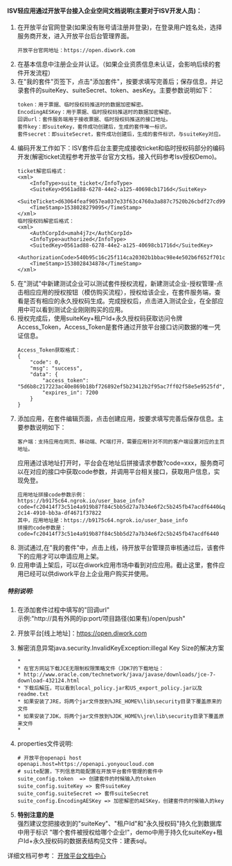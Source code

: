 #### ISV轻应用通过开放平台接入企业空间文档说明(主要对于ISV开发人员)：
1. 在开放平台官网登录(如果没有账号请注册并登录)，在登录用户姓名处，选择服务商开发，进入开放平台后台管理界面。
    ```
    开放平台官网地址：https://open.diwork.com
    ```
2. 在基本信息中注册企业并认证。（如果企业资质信息未认证，会影响后续的套件开发流程）
3. 在"我的套件"页签下，点击"添加套件"，按要求填写完善后；保存信息，并记录套件的suiteKey、suiteSecret、token、aesKey。主要参数说明如下：
    ```
    token：用于票据、临时授权码推送时的数据加密解密。
    EncodingAESKey：用于票据、临时授权码推送时的数据加密解密。
    回调url：套件服务端用于接收票据、临时授权码推送的接口地址。
    套件key：即suiteKey，套件成功创建后，生成的套件唯一标识。
    套件secret：即suiteSecret，套件成功创建后，生成的套件标识，与suiteKey对应。
    ```
4. 编码开发工作如下：ISV套件后台主要完成接收ticket和临时授权码部分的编码开发(解密ticket流程参考开放平台官方文档，接入代码参考Isv授权Demo)。
    ```
    ticket解密后格式：
    <xml>
        <InfoType>suite_ticket</InfoType>
        <SuiteKey>0561ad88-6278-44e2-a125-40698cb1716d</SuiteKey>
        <SuiteTicket>d63064feaf9057ea037e33f63c4760a3a887c7520b26cbdf27cd991e1be65c43</SuiteTicket>
        <TimeStamp>1538028279095</TimeStamp>
    </xml>
    临时授权码解密后格式：
    <xml>
        <AuthCorpId>umah4j7z</AuthCorpId>
        <InfoType>authorized</InfoType>
        <SuitedKey>0561ad88-6278-44e2-a125-40698cb1716d</SuitedKey>
        <AuthorizationCode>540b95c16c25f114ca20302b1bbac98e4e502b6f652f701cc409e6b6e41e847c</AuthorizationCode>
        <TimeStamp>1538028434878</TimeStamp>
    </xml>
    ```
5. 在"测试"中新建测试企业可以测试套件授权流程，新建测试企业-授权管理-点击相应应用的授权按钮（模仿购买流程），授权给该企业，在套件服务端，查看是否有相应的永久授权码生成。完成授权后，点击进入测试企业，在全部应用中可以看到测试企业刚刚购买的应用。
6. 授权完成后，使用suiteKey+租户Id+永久授权码获取访问令牌Access_Token，Access_Token是套件通过开放平台接口访问数据的唯一凭证信息。
    ```
    Access_Token获取格式：
    {
        "code": 0,
        "msg": "success",
        "data": {
            "access_token": "5d6b8c217223ac40e869b18bf726892ef5b23412b2f95ac7ff02f58e5e9525fd",
            "expires_in": 7200
        }
    }
    ```
7. 添加应用，在套件编辑页面，点击创建应用，按要求填写完善后保存信息。主要参数说明如下：
    ```
    客户端：支持应用在网页、移动端、PC端打开，需要应用针对不同的客户端设置对应的主页地址。
    ```
    应用通过该地址打开时，平台会在地址后拼接请求参数?code=xxx，服务商可以在对应的接口中获取code参数，并调用平台相关接口，获取用户信息，实现免登。
    ```
    应用地址拼接code参数示例：
    https://b9175c64.ngrok.io/user_base_info?code=fc20414f73c51e4a919b87f84c5bb5d27a7b34e6f2c5b245fb47acdf6440&qzId=119521&groupname=%20%20%20%20%20%204&appId=142543&serviceCode=e73fb944-2c14-4910-bb3a-df4671f37822
    其中，应用地址是：https://b9175c64.ngrok.io/user_base_info
    拼接的code参数是：code=fc20414f73c51e4a919b87f84c5bb5d27a7b34e6f2c5b245fb47acdf6440
    ```
8. 测试通过,在"我的套件"中，点击上线，待开放平台管理员审核通过后，该套件下的应用才可以申请应用上架。
9. 应用申请上架后，可以在diwork应用市场中看到对应应用。截止这里，套件应用已经可以供diwork平台上企业用户购买并使用。

##### 特别说明:
1. 在添加套件过程中填写的"回调url"<br/> 示例:"http://具有外网的ip:port/项目路径(如果有)/open/push"
2. 开放平台[线上地址]：https://open.diwork.com
3. 解密消息异常java.security.InvalidKeyException:illegal Key Size的解决方案<br/>
    ```
    * 
    * 在官方网站下载JCE无限制权限策略文件（JDK7的下载地址：
    * http://www.oracle.com/technetwork/java/javase/downloads/jce-7-download-432124.html
    * 下载后解压，可以看到local_policy.jar和US_export_policy.jar以及readme.txt
    * 如果安装了JRE，将两个jar文件放到%JRE_HOME%\lib\security目录下覆盖原来的文件
    * 如果安装了JDK，将两个jar文件放到%JDK_HOME%\jre\lib\security目录下覆盖原来文件
    * 
    ```

4. properties文件说明:

    ```
    # 开放平台openapi host
    openapi.host=https://openapi.yonyoucloud.com
    # suite配置，下列信息均能配置在开放平台套件管理的套件中
    suite_config.token  => 创建套件的时候输入的token
    suite_config.suiteKey => 套件suiteKey
    suite_config.suiteSecret => 套件suiteSecret
    suite_config.EncodingAESKey => 加密解密的AESKey，创建套件的时候输入的key
    ```

5. **特别注意的是** <br/> 强烈建议您把接收到的"suiteKey"、"租户Id"和"永久授权码"持久化到数据库中用于标识 "哪个套件被授权给哪个企业!"，demo中用于持久化suiteKey+租户Id+永久授权码的数据表结构见文件：建表sql。

详细文档可参考： [开放平台文档中心](https://open.diwork.com/#/docs/character/isv)

